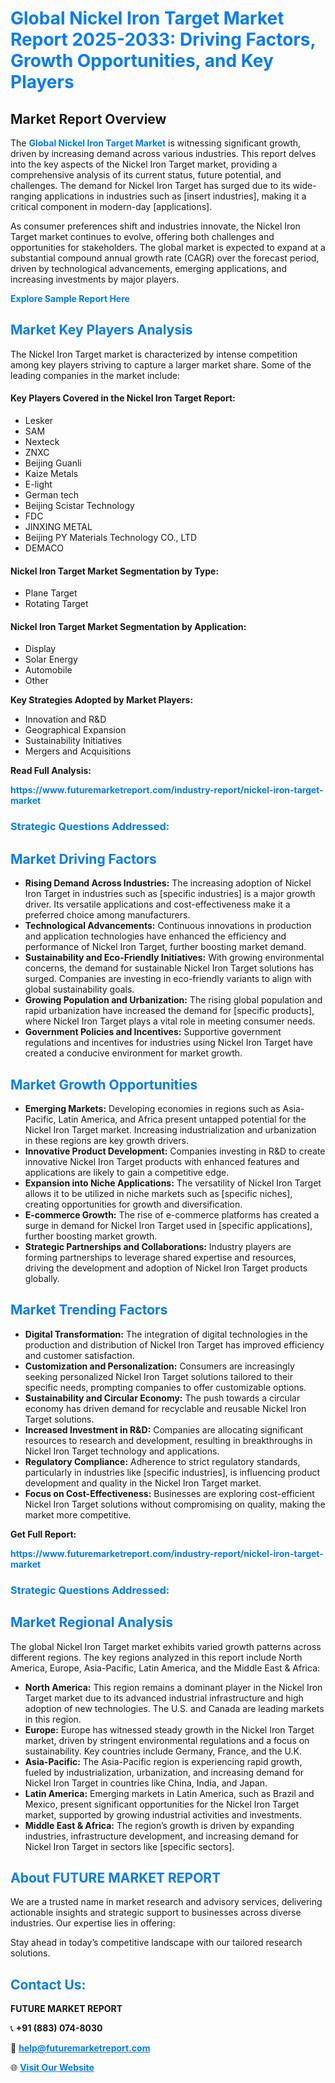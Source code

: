 <h1 style="color: #007BFF;">Global Nickel Iron Target Market Report 2025-2033: Driving Factors, Growth Opportunities, and Key Players</h1>

<section id="overview">
<h2>Market Report Overview</h2>
<p>The <a href="https://www.futuremarketreport.com/industry-report/nickel-iron-target-market" style="color: #007BFF; text-decoration: none;"><strong>Global Nickel Iron Target Market</strong></a> is witnessing significant growth, driven by increasing demand across various industries. This report delves into the key aspects of the Nickel Iron Target market, providing a comprehensive analysis of its current status, future potential, and challenges. The demand for Nickel Iron Target has surged due to its wide-ranging applications in industries such as [insert industries], making it a critical component in modern-day [applications].</p>
<p>As consumer preferences shift and industries innovate, the Nickel Iron Target market continues to evolve, offering both challenges and opportunities for stakeholders. The global market is expected to expand at a substantial compound annual growth rate (CAGR) over the forecast period, driven by technological advancements, emerging applications, and increasing investments by major players.</p>
</section>

<section id="overview">
<p><a href="https://www.futuremarketreport.com/request-sample/reportId=86362" style="color: #007BFF; text-decoration: none;"><strong>Explore Sample Report Here</strong></a></p>
</section>

<section id="key-players">
<h2 style="color: #007BFF;">Market Key Players Analysis</h2>
<p>The Nickel Iron Target market is characterized by intense competition among key players striving to capture a larger market share. Some of the leading companies in the market include:</p>
<h4>Key Players Covered in the Nickel Iron Target Report:</h4>
<ul><li>Lesker</li><li>SAM</li><li>Nexteck</li><li>ZNXC</li><li>Beijing Guanli</li><li>Kaize Metals</li><li>E-light</li><li>German tech</li><li>Beijing Scistar Technology</li><li>FDC</li><li>JINXING METAL</li><li>Beijing PY Materials Technology CO., LTD</li><li>DEMACO</li></ul>
<h4>Nickel Iron Target Market Segmentation by Type:</h4>
<ul><li>Plane Target</li><li>Rotating Target</li></ul>

<h4>Nickel Iron Target Market Segmentation by Application:</h4>
<ul><li>Display</li><li>Solar Energy</li><li>Automobile</li><li>Other</li></ul>
<p><strong>Key Strategies Adopted by Market Players:</strong></p>
<ul>
<li>Innovation and R&D</li>
<li>Geographical Expansion</li>
<li>Sustainability Initiatives</li>
<li>Mergers and Acquisitions</li>
</ul>
</section>

<section>
<p><strong>Read Full Analysis: </strong></p><a href="https://www.futuremarketreport.com/industry-report/nickel-iron-target-market" style="color: #007BFF; text-decoration: none;"><strong>https://www.futuremarketreport.com/industry-report/nickel-iron-target-market</strong></a>
<h3 style="color: #007BFF;">Strategic Questions Addressed:</h3>
</section>

<section id="driving-factors">
<h2 style="color: #007BFF;">Market Driving Factors</h2>
<ul>
<li><strong>Rising Demand Across Industries:</strong> The increasing adoption of Nickel Iron Target in industries such as [specific industries] is a major growth driver. Its versatile applications and cost-effectiveness make it a preferred choice among manufacturers.</li>
<li><strong>Technological Advancements:</strong> Continuous innovations in production and application technologies have enhanced the efficiency and performance of Nickel Iron Target, further boosting market demand.</li>
<li><strong>Sustainability and Eco-Friendly Initiatives:</strong> With growing environmental concerns, the demand for sustainable Nickel Iron Target solutions has surged. Companies are investing in eco-friendly variants to align with global sustainability goals.</li>
<li><strong>Growing Population and Urbanization:</strong> The rising global population and rapid urbanization have increased the demand for [specific products], where Nickel Iron Target plays a vital role in meeting consumer needs.</li>
<li><strong>Government Policies and Incentives:</strong> Supportive government regulations and incentives for industries using Nickel Iron Target have created a conducive environment for market growth.</li>
</ul>
</section>

<section id="growth-opportunities">
<h2 style="color: #007BFF;">Market Growth Opportunities</h2>
<ul>
<li><strong>Emerging Markets:</strong> Developing economies in regions such as Asia-Pacific, Latin America, and Africa present untapped potential for the Nickel Iron Target market. Increasing industrialization and urbanization in these regions are key growth drivers.</li>
<li><strong>Innovative Product Development:</strong> Companies investing in R&D to create innovative Nickel Iron Target products with enhanced features and applications are likely to gain a competitive edge.</li>
<li><strong>Expansion into Niche Applications:</strong> The versatility of Nickel Iron Target allows it to be utilized in niche markets such as [specific niches], creating opportunities for growth and diversification.</li>
<li><strong>E-commerce Growth:</strong> The rise of e-commerce platforms has created a surge in demand for Nickel Iron Target used in [specific applications], further boosting market growth.</li>
<li><strong>Strategic Partnerships and Collaborations:</strong> Industry players are forming partnerships to leverage shared expertise and resources, driving the development and adoption of Nickel Iron Target products globally.</li>
</ul>
</section>

<section id="trending-factors">
<h2 style="color: #007BFF;">Market Trending Factors</h2>
<ul>
<li><strong>Digital Transformation:</strong> The integration of digital technologies in the production and distribution of Nickel Iron Target has improved efficiency and customer satisfaction.</li>
<li><strong>Customization and Personalization:</strong> Consumers are increasingly seeking personalized Nickel Iron Target solutions tailored to their specific needs, prompting companies to offer customizable options.</li>
<li><strong>Sustainability and Circular Economy:</strong> The push towards a circular economy has driven demand for recyclable and reusable Nickel Iron Target solutions.</li>
<li><strong>Increased Investment in R&D:</strong> Companies are allocating significant resources to research and development, resulting in breakthroughs in Nickel Iron Target technology and applications.</li>
<li><strong>Regulatory Compliance:</strong> Adherence to strict regulatory standards, particularly in industries like [specific industries], is influencing product development and quality in the Nickel Iron Target market.</li>
<li><strong>Focus on Cost-Effectiveness:</strong> Businesses are exploring cost-efficient Nickel Iron Target solutions without compromising on quality, making the market more competitive.</li>
</ul>
</section>

<section>
<p><strong>Get Full Report: </strong></p><a href="https://www.futuremarketreport.com/industry-report/nickel-iron-target-market" style="color: #007BFF; text-decoration: none;"><strong>https://www.futuremarketreport.com/industry-report/nickel-iron-target-market</strong></a>
<h3 style="color: #007BFF;">Strategic Questions Addressed:</h3>
</section>


<section id="regional-analysis">
<h2 style="color: #007BFF;">Market Regional Analysis</h2>
<p>The global Nickel Iron Target market exhibits varied growth patterns across different regions. The key regions analyzed in this report include North America, Europe, Asia-Pacific, Latin America, and the Middle East & Africa:</p>
<ul>
<li><strong>North America:</strong> This region remains a dominant player in the Nickel Iron Target market due to its advanced industrial infrastructure and high adoption of new technologies. The U.S. and Canada are leading markets in this region.</li>
<li><strong>Europe:</strong> Europe has witnessed steady growth in the Nickel Iron Target market, driven by stringent environmental regulations and a focus on sustainability. Key countries include Germany, France, and the U.K.</li>
<li><strong>Asia-Pacific:</strong> The Asia-Pacific region is experiencing rapid growth, fueled by industrialization, urbanization, and increasing demand for Nickel Iron Target in countries like China, India, and Japan.</li>
<li><strong>Latin America:</strong> Emerging markets in Latin America, such as Brazil and Mexico, present significant opportunities for the Nickel Iron Target market, supported by growing industrial activities and investments.</li>
<li><strong>Middle East & Africa:</strong> The region’s growth is driven by expanding industries, infrastructure development, and increasing demand for Nickel Iron Target in sectors like [specific sectors].</li>
</ul>
</section>

<footer>
<h2 style="color: #007BFF;">About FUTURE MARKET REPORT</h2>
<p>We are a trusted name in market research and advisory services, delivering actionable insights and strategic support to businesses across diverse industries. Our expertise lies in offering:</p>

<p>Stay ahead in today’s competitive landscape with our tailored research solutions.</p>

<h2 style="color: #007BFF;">Contact Us:</h2>
<p><strong>FUTURE MARKET REPORT</strong></p>
<p>📞 <strong>+91 (883) 074-8030</strong></p>
<p>📧 <strong><a href="mailto:help@futuremarketreport.com" style="color: #007BFF;">help@futuremarketreport.com</a></strong></p>
<p>🌐 <strong><a href="https://www.futuremarketreport.com/" style="color: #007BFF;">Visit Our Website</a></strong></p>
</footer>